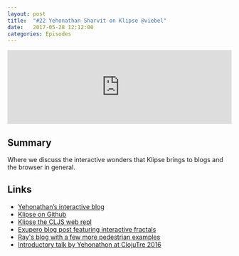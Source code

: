 ```yaml
---
layout: post
title:  "#22 Yehonathan Sharvit on Klipse @viebel"
date:   2017-05-28 12:12:00
categories: Episodes
---
```


<iframe width="100%" height="166" scrolling="no" frameborder="no"
        src="https://w.soundcloud.com/player/?url=https%3A//api.soundcloud.com/tracks/324756570&amp;color=%23ff5500&amp;auto_play=false&amp;hide_related=true&amp;show_comments=false&amp;show_user=true&amp;show_reposts=false&amp;show_teaser=true"></iframe>

<br>

## Summary

Where we discuss the interactive wonders that Klipse brings to blogs and the browser in general.

## Links

- <a href="http://blog.klipse.tech/" target="_blank">Yehonathan’s interactive blog</a>
- <a href="https://github.com/viebel/klipse" target="_blank">Klipse on Github</a>
- <a href="http://app.klipse.tech/" target="_blank">Klipse the CLJS web repl</a>
- <a href="http://exupero.org/hazard/post/fractals/"
     target="_blank">Exupero blog post featuring interactive fractals</a>
- <a href="http://blog.opengrail.com/clojure/clojurescript/functional/2017/04/17/numbers-text.html"
     target="_blank">Ray's blog with a few more pedestrian examples</a>
- <a href="https://www.youtube.com/watch?v=33mTFjPIN10"
     target="_blank">Introductory talk by Yehonathon at ClojuTre 2016</a>


